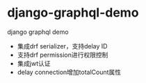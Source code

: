 # django-graphql-demo
django graphql demo

* 集成drf serializer，支持delay ID
* 支持drf permission进行权限控制
* 集成jwt认证
* delay connection增加totalCount属性